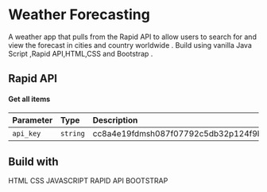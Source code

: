 
# Weather Forecasting

A weather app that pulls from the Rapid API to allow users to search for and view the forecast in cities and country worldwide . Build using vanilla Java Script ,Rapid API,HTML,CSS and Bootstrap .


## Rapid API

#### Get all items



| Parameter | Type     | Description                |
| :-------- | :------- | :------------------------- |
| `api_key` | `string` | cc8a4e19fdmsh087f07792c5db32p124f9bjsn9556278ef69a |

## Build with

HTML
CSS
JAVASCRIPT
RAPID API
BOOTSTRAP